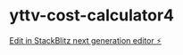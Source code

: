# yttv-cost-calculator4

[Edit in StackBlitz next generation editor ⚡️](https://stackblitz.com/~/github.com/hamisbela/yttv-cost-calculator4)